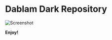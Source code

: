 # Dablam Dark Repository
![Screenshot](https://raw.githubusercontent.com/oyeabhijit/dablam-theme-dark/master/readme-image/dablam-hero-p.png)

**Enjoy!**
